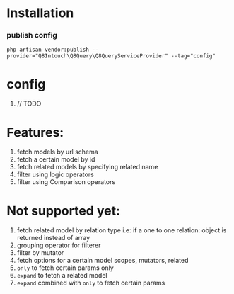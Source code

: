 
# Installation 

### publish config 
`php artisan vendor:publish --provider="Q8Intouch\Q8Query\Q8QueryServiceProvider" --tag="config"`


# config 
1. // TODO

# Features:

1. fetch models by url schema
2. fetch a certain model by id
3. fetch related models by specifying related name
4. filter using logic operators
5. filter using Comparison operators

# Not supported yet: 
1. fetch related model by relation type i.e:  if a one to one relation: object is returned instead of array 
2. grouping operator for filterer
3. filter by mutator 
4. fetch options for a certain model scopes, mutators, related
5. `only` to fetch certain params only 
6. `expand` to fetch a related model
7.  `expand` combined with `only` to fetch certain params